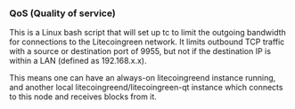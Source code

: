 ### QoS (Quality of service) ###

This is a Linux bash script that will set up tc to limit the outgoing bandwidth for connections to the Litecoingreen network. It limits outbound TCP traffic with a source or destination port of 9955, but not if the destination IP is within a LAN (defined as 192.168.x.x).

This means one can have an always-on litecoingreend instance running, and another local litecoingreend/litecoingreen-qt instance which connects to this node and receives blocks from it.
